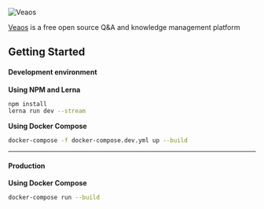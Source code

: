 ![Veaos](https://i.imgur.com/3UKhH0w.jpg)

[Veaos][veaos] is a free open source Q&A and knowledge management platform

## Getting Started

#### Development environment

**Using NPM and Lerna**

```bash
npm install
lerna run dev --stream
```

**Using Docker Compose**

```bash
docker-compose -f docker-compose.dev.yml up --build
```

------------

#### Production

**Using Docker Compose**

```bash
docker-compose run --build
```

[veaos]: [https://github.com/veaos/veaos]